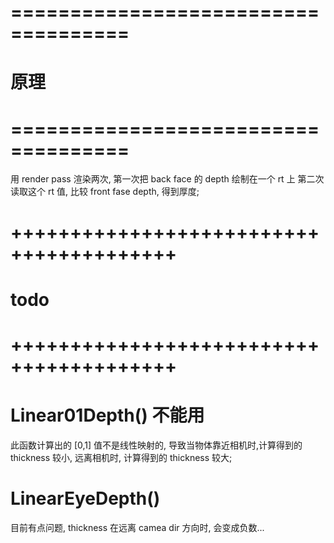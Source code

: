 
# ==================================== #
#           原理
# ==================================== #
用 render pass 渲染两次, 
第一次把 back face 的 depth 绘制在一个 rt 上
第二次读取这个 rt 值, 比较 front fase depth,  得到厚度;














# ++++++++++++++++++++++++++++++++++++++++ #
#                  todo
# ++++++++++++++++++++++++++++++++++++++++ #


# Linear01Depth() 不能用
此函数计算出的 [0,1] 值不是线性映射的, 导致当物体靠近相机时,计算得到的 thickness 较小, 远离相机时,  计算得到的 thickness 较大;


# LinearEyeDepth()
目前有点问题, thickness 在远离 camea dir 方向时, 会变成负数...






















